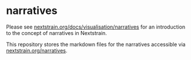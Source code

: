 # narratives

Please see [nextstrain.org/docs/visualisation/narratives](https://nextstrain.org/docs/visualisation/narratives) for an introduction to the concept of narratives in Nextstrain.

This repository stores the markdown files for the narratives accessible via [nextstrain.org/narratives](https://nextstrain.org/narratives).
